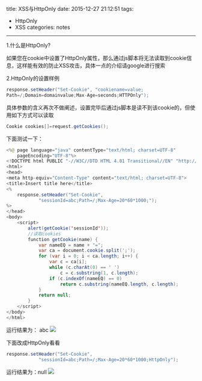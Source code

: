 title: XSS与HttpOnly
date: 2015-12-27 21:12:51
tags:
- HttpOnly
- XSS
categories: notes
---

1.什么是HttpOnly?

如果您在cookie中设置了HttpOnly属性，那么通过js脚本将无法读取到cookie信息，这样能有效的防止XSS攻击，具体一点的介绍请google进行搜索

2.HttpOnly的设置样例

```java
response.setHeader("Set-Cookie", "cookiename=value;
Path=/;Domain=domainvalue;Max-Age=seconds;HTTPOnly");
```
具体参数的含义再次不做阐述，设置完毕后通过js脚本是读不到该cookie的，但使用如下方式可以读取

```java
Cookie cookies[]=request.getCookies();
```

下面测试一下：
```java
<%@ page language="java" contentType="text/html; charset=UTF-8"
	pageEncoding="UTF-8"%>
<!DOCTYPE html PUBLIC "-//W3C//DTD HTML 4.01 Transitional//EN" "http://www.w3.org/TR/html4/loose.dtd">
<html>
<head>
<meta http-equiv="Content-Type" content="text/html; charset=UTF-8">
<title>Insert title here</title>
<%
	response.setHeader("Set-Cookie",
			"sessionId=abc;Path=/;Max-Age=20*60*1000;");
%>
</head>
<body>
	<script>
		alert(getCookie('sessionId'));
		//读取cookies
		function getCookie(name) {
			var nameEQ = name + "=";
			var ca = document.cookie.split(';');
			for (var i = 0; i < ca.length; i++) {
				var c = ca[i];
				while (c.charAt(0) == ' ')
					c = c.substring(1, c.length);
				if (c.indexOf(nameEQ) == 0)
					return c.substring(nameEQ.length, c.length);
			}
			return null;
		}
	</script>
</body>
</html>
```
运行结果为： abc
![](http://7xjw47.com1.z0.glb.clouddn.com/2015122702.png)

下面改成HttpOnly看看
```java
response.setHeader("Set-Cookie",
			"sessionId=abc;Path=/;Max-Age=20*60*1000;HttpOnly");
```
运行结果为：null
![](http://7xjw47.com1.z0.glb.clouddn.com/2015122701.png)

